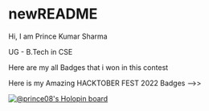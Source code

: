 # newREADME

Hi, I am Prince Kumar Sharma

UG - B.Tech in CSE

Here are my all Badges that i won in this contest

Here is my Amazing HACKTOBER FEST 2022 Badges -->> 

[![@prince08's Holopin board](https://holopin.me/prince08)](https://holopin.io/@prince08)
